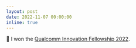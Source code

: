 ```yaml
---
layout: post
date: 2022-11-07 00:00:00
inline: true
---
```


🎉 I won the [Qualcomm Innovation Fellowship 2022](https://www.qualcomm.com/research/university-relations/innovation-fellowship/winners).